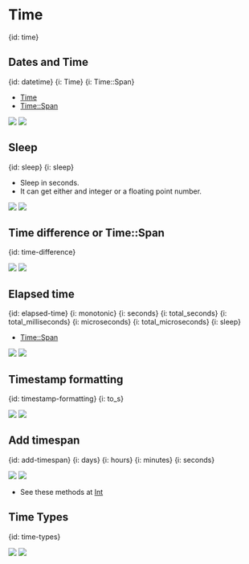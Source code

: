 # Time
{id: time}


## Dates and Time
{id: datetime}
{i: Time}
{i: Time::Span}

* [Time](https://crystal-lang.org/api/Time.html)
* [Time::Span](https://crystal-lang.org/api/Time/Span.html)

![](examples/time/my_time.cr)
![](examples/time/my_time.out)

## Sleep
{id: sleep}
{i: sleep}

* Sleep in seconds.
* It can get either and integer or a floating point number.


![](examples/time/sleep.cr)
![](examples/time/sleep.out)

## Time difference or Time::Span
{id: time-difference}

![](examples/time/time_difference.cr)
![](examples/time/time_difference.out)

## Elapsed time
{id: elapsed-time}
{i: monotonic}
{i: seconds}
{i: total_seconds}
{i: total_milliseconds}
{i: microseconds}
{i: total_microseconds}
{i: sleep}

* [Time::Span](https://crystal-lang.org/api/Time/Span.html)

![](examples/time/elapsed_time.cr)
![](examples/time/elapsed_time.out)

## Timestamp formatting
{id: timestamp-formatting}
{i: to_s}

![](examples/time/formatting.cr)
![](examples/time/formatting.out)

## Add timespan
{id: add-timespan}
{i: days}
{i: hours}
{i: minutes}
{i: seconds}

![](examples/time/add_timespan.cr)
![](examples/time/add_timespan.out)

* See these methods at [Int](https://crystal-lang.org/api/Int.html)

## Time Types
{id: time-types}

![](examples/time/types.cr)
![](examples/time/types.out)

